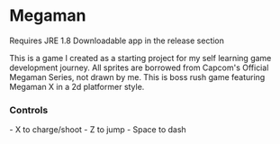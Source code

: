 <h1>Megaman</h1>
Requires JRE 1.8
Downloadable app in the release section

This is a game I created as a starting project for my self learning game development journey.
All sprites are borrowed from Capcom's Official Megaman Series, not drawn by me.
This is boss rush game featuring Megaman X in a 2d platformer style.

<h3>Controls </h3>
- X to charge/shoot
- Z to jump
- Space to dash
